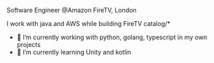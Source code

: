 Software Engineer @Amazon FireTV, London

I work with java and AWS while building FireTV catalog/*

- 🔭 I’m currently working with python, golang, typescript in my own projects
- 🌱 I’m currently learning Unity and kotlin


<!--
**erceeren/erceeren** is a ✨ _special_ ✨ repository because its `README.md` (this file) appears on your GitHub profile.

Here are some ideas to get you started:

- 🔭 I’m currently working on ...
- 🌱 I’m currently learning ...
- 👯 I’m looking to collaborate on ...
- 🤔 I’m looking for help with ...
- 💬 Ask me about ...
- 📫 How to reach me: ...
- 😄 Pronouns: ...
- ⚡ Fun fact: ...
-->
